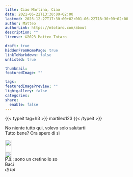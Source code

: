 ```yaml
---
title: Ciao Martina, Ciao
date: 2021-06-22T13:30:00+02:00
lastmod: 2023-12-27T17:30:00+02:001-06-22T18:30:00+02:00
author: Matteo
authorLink: https://mtotaro.com/about
description: ""
license: ©2023 Matteo Totaro

draft: true
hiddenFromHomePage: true
linkToMarkdown: false
unlisted: true

thumbnail:
featuredImage: ""

tags: 
featuredImagePreview: ""
lightgallery: false
categories:
share:
  enable: false
---
```


<style>.row {
  display: flex;
vertical-align: middle;
}</style>

<div class="container-fluid">
    <div class="ratio-box fade-box">
        <div class="col-md-8 col-md-push-2 no-padding-left" >
          {{< typeit tag=h3 >}} martileo123 {{< /typeit >}}
          <p>No niente tutto qui, volevo solo salutarti<br>Tutto bene? Ora spero di sì</p>
            <div class="row">
                <div class="scroll-view">
                    <div class="scroll-doc">
                        <div class="scroll-item">
                        <div class="thumbnail">
                                <img class="lazyload blur-up" src="https://res.cloudinary.com/matteototaro/image/upload/v1624367814/girasoli.jpg" style="width:100%">
                            </div>
                        </div>
                        <div class="scroll-item">
                        <div class="thumbnail">
                                <img class="lazyload blur-up" src="https://res.cloudinary.com/matteototaro/image/upload/v1624367814/bulldog_francese.jpg" style="width:100%">
                            </div>
                        </div>
                    </div>
                </div>
            </div>
            <p>P.s.: sono un cretino lo so<br>Baci<br><i>dj tot<i></p>
        </div>
    </div>
</div>